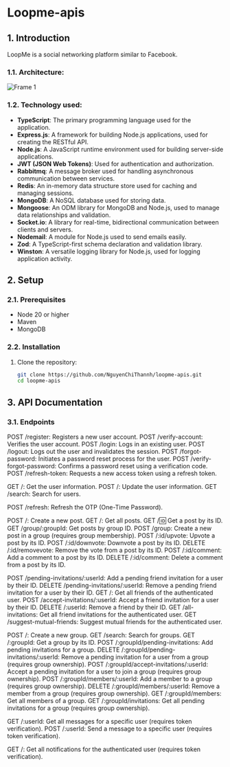 # Loopme-apis

## 1. Introduction
LoopMe is a social networking platform similar to Facebook.

### 1.1. Architecture:

![Frame 1](https://github.com/user-attachments/assets/751d728f-b4e4-42db-b6d1-0f1f5663bd56)

### 1.2. Technology used:

- **TypeScript**: The primary programming language used for the application.
- **Express.js**: A framework for building Node.js applications, used for creating the RESTful API.
- **Node.js**: A JavaScript runtime environment used for building server-side applications.
- **JWT (JSON Web Tokens)**: Used for authentication and authorization.
- **Rabbitmq**: A message broker used for handling asynchronous communication between services.
- **Redis**: An in-memory data structure store used for caching and managing sessions.
- **MongoDB**: A NoSQL database used for storing data.
- **Mongoose**: An ODM library for MongoDB and Node.js, used to manage data relationships and validation.
- **Socket.io**: A library for real-time, bidirectional communication between clients and servers.
- **Nodemail**: A module for Node.js used to send emails easily.
- **Zod**: A TypeScript-first schema declaration and validation library.
- **Winston**: A versatile logging library for Node.js, used for logging application activity.

## 2. Setup

### 2.1. Prerequisites

- Node 20 or higher
- Maven
- MongoDB

### 2.2. Installation

1. Clone the repository:

   ```bash
   git clone https://github.com/NguyenChiThannh/loopme-apis.git
   cd loopme-apis
   ```

## 3. API Documentation

### 3.1. Endpoints

POST /register: Registers a new user account.
POST /verify-account: Verifies the user account.
POST /login: Logs in an existing user.
POST /logout: Logs out the user and invalidates the session.
POST /forgot-password: Initiates a password reset process for the user.
POST /verify-forgot-password: Confirms a password reset using a verification code.
POST /refresh-token: Requests a new access token using a refresh token.

GET /: Get the user information.
POST /: Update the user information.
GET /search: Search for users.

POST /refresh: Refresh the OTP (One-Time Password).

POST /: Create a new post.
GET /: Get all posts.
GET /:id: Get a post by its ID.
GET /group/:groupId: Get posts by group ID.
POST /group: Create a new post in a group (requires group membership).
POST /:id/upvote: Upvote a post by its ID.
POST /:id/downvote: Downvote a post by its ID.
DELETE /:id/removevote: Remove the vote from a post by its ID.
POST /:id/comment: Add a comment to a post by its ID.
DELETE /:id/comment: Delete a comment from a post by its ID.

POST /pending-invitations/:userId: Add a pending friend invitation for a user by their ID.
DELETE /pending-invitations/:userId: Remove a pending friend invitation for a user by their ID.
GET /: Get all friends of the authenticated user.
POST /accept-invitations/:userId: Accept a friend invitation for a user by their ID.
DELETE /:userId: Remove a friend by their ID.
GET /all-invitations: Get all friend invitations for the authenticated user.
GET /suggest-mutual-friends: Suggest mutual friends for the authenticated user.

POST /: Create a new group.
GET /search: Search for groups.
GET /:groupId: Get a group by its ID.
POST /:groupId/pending-invitations: Add pending invitations for a group.
DELETE /:groupId/pending-invitations/:userId: Remove a pending invitation for a user from a group (requires group ownership).
POST /:groupId/accept-invitations/:userId: Accept a pending invitation for a user to join a group (requires group ownership).
POST /:groupId/members/:userId: Add a member to a group (requires group ownership).
DELETE /:groupId/members/:userId: Remove a member from a group (requires group ownership).
GET /:groupId/members: Get all members of a group.
GET /:groupId/invitations: Get all pending invitations for a group (requires group ownership).

GET /:userId: Get all messages for a specific user (requires token verification).
POST /:userId: Send a message to a specific user (requires token verification).

GET /: Get all notifications for the authenticated user (requires token verification).
